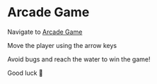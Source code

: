 Arcade Game
===============================

Navigate to [Arcade Game](https://gizemny.github.io/FEND/ArcadeGame/)

Move the player using the arrow keys 

Avoid bugs and reach the water to win the game! 

Good luck 🐸

